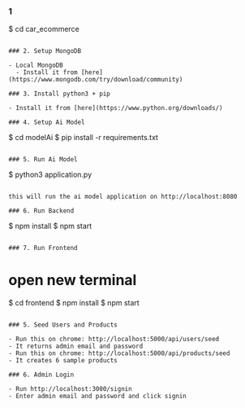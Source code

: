 

### 1

$ cd car_ecommerce
```

### 2. Setup MongoDB

- Local MongoDB
  - Install it from [here](https://www.mongodb.com/try/download/community)

### 3. Install python3 + pip

- Install it from [here](https://www.python.org/downloads/)

### 4. Setup Ai Model

```
$ cd modelAi
$ pip install -r requirements.txt
```

### 5. Run Ai Model

```
$ python3 application.py
```

this will run the ai model application on http://localhost:8080

### 6. Run Backend

```
$ npm install
$ npm start
```

### 7. Run Frontend

```
# open new terminal
$ cd frontend
$ npm install
$ npm start
```

### 5. Seed Users and Products

- Run this on chrome: http://localhost:5000/api/users/seed
- It returns admin email and password
- Run this on chrome: http://localhost:5000/api/products/seed
- It creates 6 sample products

### 6. Admin Login

- Run http://localhost:3000/signin
- Enter admin email and password and click signin

